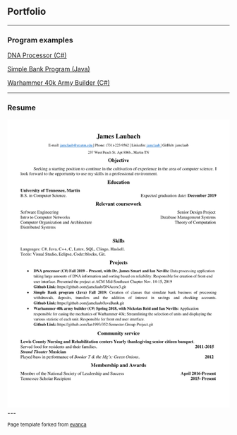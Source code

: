 ## Portfolio

---

### Program examples

[DNA Processor (C#)](https://github.com/jamclaub/DNAcore3.git)


[Simple Bank Program (Java)](https://github.com/jamclaub/JavaBank.git)


[Warhammer 40k Army Builder (C#)](https://github.com/Ian1993/352-Semester-Group-Project.git)

---
 ### Resume 
 <img src = "images/Resume.pdf?raw=true"/>
 ---
<p style="font-size:11px">Page template forked from <a href="https://github.com/evanca/quick-portfolio">evanca</a></p>
<!-- Remove above link if you don't want to attibute -->
